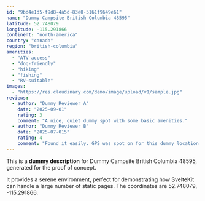 ```yaml
---
id: "9bd4e1d5-f9d8-4a5d-83e0-5161f9649e61"
name: "Dummy Campsite British Columbia 48595"
latitude: 52.748079
longitude: -115.291866
continent: "north-america"
country: "canada"
region: "british-columbia"
amenities:
  - "ATV-access"
  - "dog-friendly"
  - "hiking"
  - "fishing"
  - "RV-suitable"
images:
  - "https://res.cloudinary.com/demo/image/upload/v1/sample.jpg"
reviews:
  - author: "Dummy Reviewer A"
    date: "2025-09-01"
    rating: 3
    comment: "A nice, quiet dummy spot with some basic amenities."
  - author: "Dummy Reviewer B"
    date: "2025-07-015"
    rating: 4
    comment: "Found it easily. GPS was spot on for this dummy location."
---
```


This is a **dummy description** for Dummy Campsite British Columbia 48595, generated for the proof of concept.

It provides a serene environment, perfect for demonstrating how SvelteKit can handle a large number of static pages. The coordinates are 52.748079, -115.291866.
